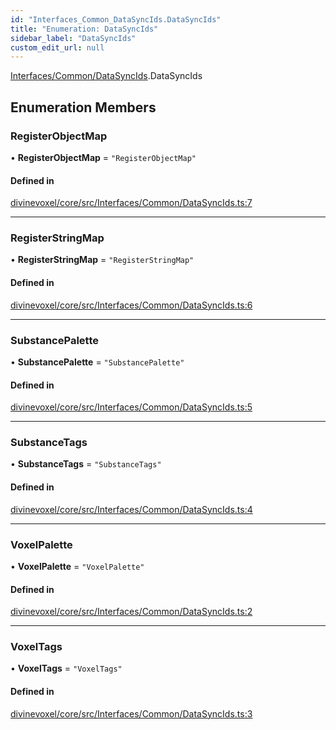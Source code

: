 ```yaml
---
id: "Interfaces_Common_DataSyncIds.DataSyncIds"
title: "Enumeration: DataSyncIds"
sidebar_label: "DataSyncIds"
custom_edit_url: null
---
```


[Interfaces/Common/DataSyncIds](../modules/Interfaces_Common_DataSyncIds.md).DataSyncIds

## Enumeration Members

### RegisterObjectMap

• **RegisterObjectMap** = ``"RegisterObjectMap"``

#### Defined in

[divinevoxel/core/src/Interfaces/Common/DataSyncIds.ts:7](https://github.com/lucasdamianjohnson/DivineVoxelEngine/blob/596fa7391478620ed460dfb4856ff0a763b91c49/divinevoxel/core/src/Interfaces/Common/DataSyncIds.ts#L7)

___

### RegisterStringMap

• **RegisterStringMap** = ``"RegisterStringMap"``

#### Defined in

[divinevoxel/core/src/Interfaces/Common/DataSyncIds.ts:6](https://github.com/lucasdamianjohnson/DivineVoxelEngine/blob/596fa7391478620ed460dfb4856ff0a763b91c49/divinevoxel/core/src/Interfaces/Common/DataSyncIds.ts#L6)

___

### SubstancePalette

• **SubstancePalette** = ``"SubstancePalette"``

#### Defined in

[divinevoxel/core/src/Interfaces/Common/DataSyncIds.ts:5](https://github.com/lucasdamianjohnson/DivineVoxelEngine/blob/596fa7391478620ed460dfb4856ff0a763b91c49/divinevoxel/core/src/Interfaces/Common/DataSyncIds.ts#L5)

___

### SubstanceTags

• **SubstanceTags** = ``"SubstanceTags"``

#### Defined in

[divinevoxel/core/src/Interfaces/Common/DataSyncIds.ts:4](https://github.com/lucasdamianjohnson/DivineVoxelEngine/blob/596fa7391478620ed460dfb4856ff0a763b91c49/divinevoxel/core/src/Interfaces/Common/DataSyncIds.ts#L4)

___

### VoxelPalette

• **VoxelPalette** = ``"VoxelPalette"``

#### Defined in

[divinevoxel/core/src/Interfaces/Common/DataSyncIds.ts:2](https://github.com/lucasdamianjohnson/DivineVoxelEngine/blob/596fa7391478620ed460dfb4856ff0a763b91c49/divinevoxel/core/src/Interfaces/Common/DataSyncIds.ts#L2)

___

### VoxelTags

• **VoxelTags** = ``"VoxelTags"``

#### Defined in

[divinevoxel/core/src/Interfaces/Common/DataSyncIds.ts:3](https://github.com/lucasdamianjohnson/DivineVoxelEngine/blob/596fa7391478620ed460dfb4856ff0a763b91c49/divinevoxel/core/src/Interfaces/Common/DataSyncIds.ts#L3)
